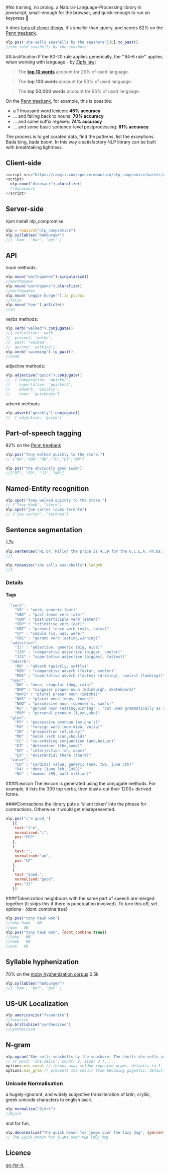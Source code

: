 #No training, no prolog.
a Natural-Language-Processing library *in javascript*, small-enough for the browser, and quick-enough to run on keypress :two_men_holding_hands:

it does [tons of clever things](https://rawgit.com/spencermountain/nlp_compromise/master/client_side/index.html). it's smaller than jquery, and scores 82% on the [Penn treebank](http://www.cis.upenn.edu/~treebank/).
```javascript
nlp.pos('she sells seashells by the seashore')[0].to_past()
//she sold seashells by the seashore
```

##Justification
If the 80-20 rule applies generically, the ''94-6 rule'' applies when working with language - by [Zipfs law](http://www.businessinsider.com/zipfs-law-and-the-most-common-words-in-english-2013-10):
>The **[top 10 words](http://www.businessinsider.com/zipfs-law-and-the-most-common-words-in-english-2013-10)** account for 25% of used language.

>The **top 100 words** account for 50% of used language.

>The **top 50,000 words** account for 95% of used language.

On the [Penn treebank](http://www.cis.upenn.edu/~treebank/), for example, this is possible:

* a 1 thousand word lexicon: **45% accuracy**
* ... and falling back to nouns: **70% accuracy**
* ... and some suffix regexes: **74% accuracy**
* ... and some basic sentence-level postprocessing: **81% accuracy**

The process is to get curated data, find the patterns, list the exceptions. Bada bing, bada boom.
In this way a satisfactory NLP library can be built with breathtaking lightness.

## Client-side
```javascript
<script src="https://rawgit.com/spencermountain/nlp_compromise/master/client_side/nlp.min.js"> </script>
<script>
  nlp.noun("dinosaur").pluralize()
  //dinosaurs
</script>
```

## Server-side
npm install nlp_compromise
```javascript
nlp = require("nlp_compromise")
nlp.syllables("hamburger")
//[ 'ham', 'bur', 'ger' ]
```

## API
noun methods:
```javascript
nlp.noun("earthquakes").singularize()
//earthquake
nlp.noun("earthquake").pluralize()
//earthquakes
nlp.noun('veggie burger').is_plural
//false
nlp.noun('hour').article()
//an
```
verbs methods:
```javascript
nlp.verb("walked").conjugate()
//{ infinitive: 'walk',
//  present: 'walks',
//  past: 'walked',
//  gerund: 'walking'}
nlp.verb('swimming').to_past()
//swam
```
adjective methods:
```javascript
nlp.adjective("quick").conjugate()
//  { comparative: 'quicker',
//    superlative: 'quickest',
//    adverb: 'quickly',
//    noun: 'quickness'}
```
adverb methods
```javascript
nlp.adverb("quickly").conjugate()
//  { adjective: 'quick'}
```

## Part-of-speech tagging
82% on the [Penn treebank](http://www.cis.upenn.edu/~treebank/)
```javascript
nlp.pos("Tony walked quickly to the store.")
// ["NN","VBD","RB","TO","DT","NN"]

nlp.pos("the obviously good swim")
//["DT", "RB", "JJ", "NN"]
```

## Named-Entity recognition
```javascript
nlp.spot("Tony walked quickly to the store.")
// ["Tony Hawk", "store"]
nlp.spot("joe carter loves toronto")
// ["joe carter", "toronto"]
```

## Sentence segmentation
1.7k
```javascript
nlp.sentences("Hi Dr. Miller the price is 4.59 for the U.C.L.A. Ph.Ds.").length
//1

nlp.tokenize("she sells sea-shells").length
//3
```

### Details
#### Tags
```javascript
  "verb":
    "VB" : "verb, generic (eat)"
    "VBD" : "past-tense verb (ate)"
    "VBN" : "past-participle verb (eaten)"
    "VBP" : "infinitive verb (eat)"
    "VBZ" : "present-tense verb (eats, swims)"
    "CP" : "copula (is, was, were)"
    "VBG" : "gerund verb (eating,winning)"
  "adjective":
    "JJ" : "adjective, generic (big, nice)"
    "JJR" : "comparative adjective (bigger, cooler)"
    "JJS" : "superlative adjective (biggest, fattest)"
  "adverb":
    "RB" : "adverb (quickly, softly)"
    "RBR" : "comparative adverb (faster, cooler)"
    "RBS" : "superlative adverb (fastest (driving), coolest (looking))"
  "noun":
    "NN" : "noun, singular (dog, rain)"
    "NNP" : "singular proper noun (Edinburgh, skateboard)"
    "NNPS" : "plural proper noun (Smiths)"
    "NNS" : "plural noun (dogs, foxes)"
    "NNO" : "possessive noun (spencer's, sam's)"
    "NG" : "gerund noun (eating,winning" : "but used grammatically as a noun)"
    "PRP" : "personal pronoun (I,you,she)"
  "glue":
    "PP" : "possessive pronoun (my,one's)"
    "FW" : "foreign word (mon dieu, voila)"
    "IN" : "preposition (of,in,by)"
    "MD" : "modal verb (can,should)"
    "CC" : "co-ordating conjunction (and,but,or)"
    "DT" : "determiner (the,some)"
    "UH" : "interjection (oh, oops)"
    "EX" : "existential there (there)"
  "value":
    "CD" : "cardinal value, generic (one, two, june 5th)"
    "DA" : "date (june 5th, 1998)"
    "NU" : "number (89, half-million)"
```

####Lexicon
The lexicon is generated using the conjugate methods.
For example, it lists the 300 top verbs, then blasts-out their 1200+ derived forms.

####Contractions
the library puts a 'silent token' into the phrase for contractions. Otherwise it would get misrepresented.
```javascript
nlp.pos("i'm good.")
   [{
   	text:"i'm",
   	normalised:"i",
   	pos:"PRP"
   },
   {
   	text:"",
   	normalised:"am",
   	pos:"CP"
   },
   {
   	text:"good.",
   	normalised:"good",
   	pos:"JJ"
   }]
```
####Tokenization
neighbours with the same part of speech are merged together (It skips this if there is punctuation involved). To turn this off, set options= {dont_combine:true}
```javascript
nlp.pos("tony hawk won")
//tony hawk   NN
//won   VB
nlp.pos("tony hawk won", {dont_combine:true})
//tony   NN
//hawk   NN
//won   VB
```

## Syllable hyphenization
70% on the [moby hyphenization corpus](http://www.gutenberg.org/dirs/etext02/mhyph10.zip)  0.5k
```javascript
nlp.syllables("hamburger")
//[ 'ham', 'bur', 'ger' ]
```

## US-UK Localization
```javascript
nlp.americanize("favourite")
//favorite
nlp.britishize("synthesized")
//synthesised
```
## N-gram
```javascript
nlp.ngram("She sells seashells by the seashore. The shells she sells are surely seashells.", {min_count:1, max_size:5})
// [{ word: 'she sells', count: 2, size: 2 }, ...
options.min_count // throws away seldom-repeated grams. defaults to 1
options.max_gram // prevents the result from becoming gigantic. defaults to 5
```
<!--
### Date parsing
```javascript
nlp.dates("I married April for the 2nd time on June 5th 1998 ")
// { text: 'June 5th 1998',
//   from: { year: '1998', month: '06', day: '05' },
//   to: {} }
```
### Number parsing
```javascript
nlp.to_number("two thousand five hundred and sixty")
//2560
nlp.to_number("ten and a half million")
//15000000
``` -->
### Unicode Normalisation
a hugely-ignorant, and widely subjective transliteration of latin, cryllic, greek unicode characters to english ascii.
```javascript
nlp.normalise("Björk")
//Bjork
```
and for fun,
```javascript
nlp.denormalise("The quick brown fox jumps over the lazy dog", {percentage:50})
// The ɋӈїck brown fox juӎÞs over tӊe laζy dog
```



## Licence
[go-fer-it.](http://www.wtfpl.net/txt/copying/)
